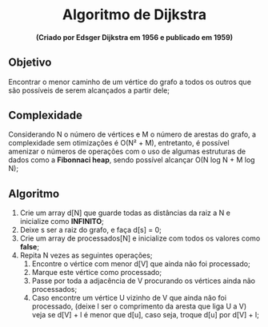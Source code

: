 <h1 align="center">Algoritmo de Dijkstra</h1>
<h4 align="center">(Criado por Edsger Dijkstra em 1956 e publicado em 1959)</h3>

## Objetivo
Encontrar o menor caminho de um vértice do grafo a todos os outros que são possíveis de serem alcançados a partir dele;

## Complexidade
Considerando N o número de vértices e M o número de arestas do grafo, a complexidade sem otimizações é O(N² + M), entretanto, é possível amenizar o números de operações com o uso de algumas estruturas de dados como a <strong>Fibonnaci heap</strong>, sendo possível alcançar O(N log N + M log N);

## Algoritmo
 1. Crie um array d[N] que guarde todas as distâncias da raiz a N e inicialize como <strong>INFINITO</strong>;
 2. Deixe s ser a raiz do grafo, e faça d[s] = 0;
 3. Crie um array de processados[N] e inicialize com todos os valores como <strong>false</strong>;
 4. Repita N vezes as seguintes operações;
    1. Encontre o vértice com menor d[V] que ainda não foi processado;
    2. Marque este vértice como processado;
    3. Passe por toda a adjacência de V procurando os vértices ainda não processados;
    4. Caso encontre um vértice U vizinho de V que ainda não foi processado, (deixe l ser o comprimento da aresta que liga U a V) veja se d[V] + l é menor que d[u], caso seja, troque d[u] por d[V] + l;
